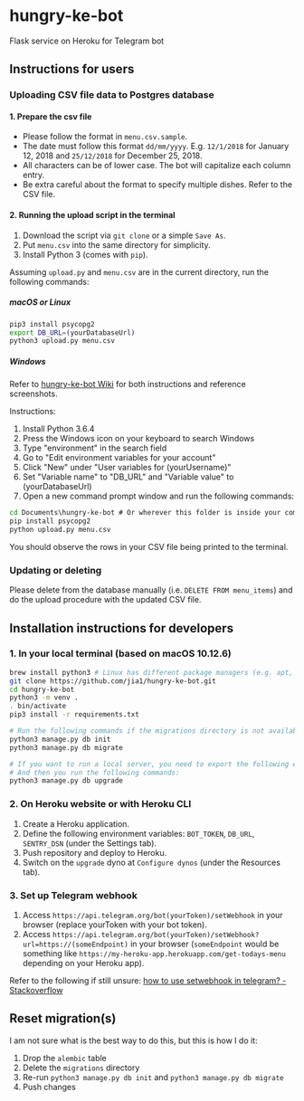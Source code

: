 # hungry-ke-bot
Flask service on Heroku for Telegram bot

## Instructions for users

### Uploading CSV file data to Postgres database

#### 1. Prepare the csv file
- Please follow the format in `menu.csv.sample`.
- The date must follow this format `dd/mm/yyyy`. E.g. `12/1/2018` for January 12, 2018 and `25/12/2018` for December 25, 2018.
- All characters can be of lower case. The bot will capitalize each column entry.
- Be extra careful about the format to specify multiple dishes. Refer to the CSV file.

#### 2. Running the upload script in the terminal
1. Download the script via `git clone` or a simple `Save As`.
1. Put `menu.csv` into the same directory for simplicity.
1. Install Python 3 (comes with `pip`).

Assuming `upload.py` and `menu.csv` are in the current directory, run the following commands:

##### macOS or Linux
```bash
pip3 install psycopg2
export DB_URL=(yourDatabaseUrl)
python3 upload.py menu.csv
```

##### Windows

Refer to [hungry-ke-bot Wiki](https://github.com/jia1/hungry-ke-bot/wiki/User-instructions-on-uploading-CSV-file-data) for both instructions and reference screenshots.

Instructions:
1. Install Python 3.6.4
1. Press the Windows icon on your keyboard to search Windows
1. Type "environment" in the search field
1. Go to "Edit environment variables for your account"
1. Click "New" under "User variables for (yourUsername)"
1. Set "Variable name" to "DB_URL" and "Variable value" to (yourDatabaseUrl)
1. Open a new command prompt window and run the following commands:

```cmd
cd Documents\hungry-ke-bot # Or wherever this folder is inside your computer
pip install psycopg2
python upload.py menu.csv
```

You should observe the rows in your CSV file being printed to the terminal.

### Updating or deleting

Please delete from the database manually (i.e. `DELETE FROM menu_items`) and do the upload procedure with the updated CSV file.

## Installation instructions for developers

### 1. In your local terminal (based on macOS 10.12.6)
```bash
brew install python3 # Linux has different package managers (e.g. apt, yum)
git clone https://github.com/jia1/hungry-ke-bot.git
cd hungry-ke-bot
python3 -m venv .
. bin/activate
pip3 install -r requirements.txt

# Run the following commands if the migrations directory is not available
python3 manage.py db init
python3 manage.py db migrate

# If you want to run a local server, you need to export the following enrivonment variables: BOT_TOKEN and DB_URL
# And then you run the following commands:
python3 manage.py db upgrade
```

### 2. On Heroku website or with Heroku CLI
1. Create a Heroku application.
1. Define the following environment variables: `BOT_TOKEN`, `DB_URL`, `SENTRY_DSN` (under the Settings tab).
1. Push repository and deploy to Heroku.
1. Switch on the `upgrade` dyno at `Configure dynos` (under the Resources tab).

### 3. Set up Telegram webhook
1. Access `https://api.telegram.org/bot(yourToken)/setWebhook` in your browser (replace yourToken with your bot token).
1. Access `https://api.telegram.org/bot(yourToken)/setWebhook?url=https://(someEndpoint)` in your browser (`someEndpoint` would be something like `https://my-heroku-app.herokuapp.com/get-todays-menu` depending on your Heroku app).

Refer to the following if still unsure: [how to use setwebhook in telegram? - Stackoverflow](https://stackoverflow.com/questions/36905455/how-to-use-setwebhook-in-telegram)

## Reset migration(s)
I am not sure what is the best way to do this, but this is how I do it:
1. Drop the `alembic` table
1. Delete the `migrations` directory
1. Re-run `python3 manage.py db init` and `python3 manage.py db migrate`
1. Push changes
